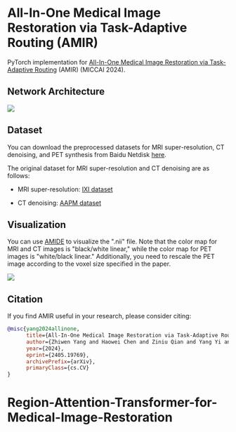 # All-In-One Medical Image Restoration via Task-Adaptive Routing (AMIR)

PyTorch implementation for [All-In-One Medical Image Restoration via Task-Adaptive Routing](https://arxiv.org/abs/2405.19769) (AMIR) (MICCAI 2024).

## Network Architecture

![](README.assets/network_arch.png)

## Dataset

You can download the preprocessed datasets for MRI super-resolution, CT denoising, and PET synthesis from Baidu Netdisk [here](https://pan.baidu.com/s/1oBBG_Stcn7cfO8U49S146w?pwd=3x13 ).

The original dataset for MRI super-resolution and CT denoising are as follows:

- MRI super-resolution: [IXI dataset](http://brain-development.org/ixi-dataset/)

- CT denoising: [AAPM dataset](https://www.aapm.org/grandchallenge/lowdosect/)

## Visualization

You can use [AMIDE](https://amide.sourceforge.net/) to visualize the ".nii" file. Note that the color map for MRI and CT images is "black/white linear," while the color map for PET images is "white/black linear." Additionally, you need to rescale the PET image according to the voxel size specified in the paper.

![](README.assets/vis.png)

## Citation

If you find AMIR useful in your research, please consider citing:

```bibtex
@misc{yang2024allinone,
      title={All-In-One Medical Image Restoration via Task-Adaptive Routing}, 
      author={Zhiwen Yang and Haowei Chen and Ziniu Qian and Yang Yi and Hui Zhang and Dan Zhao and Bingzheng Wei and Yan Xu},
      year={2024},
      eprint={2405.19769},
      archivePrefix={arXiv},
      primaryClass={cs.CV}
}
```

# Region-Attention-Transformer-for-Medical-Image-Restoration
